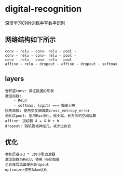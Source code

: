 # digital-recognition
深度学习CNN训练手写数字识别

## 网络结构如下所示
    conv - relu - conv- relu - pool -  
    conv - relu - conv- relu - pool -  
    conv - relu - conv- relu - pool -  
    affine - relu - dropout - affine - dropout - softmax  

## layers
    卷积层conv: 保证数据的形状  
    激活函数:  
        - ReLU  
        - softmax: logits ==> 概率分布  
    损失函数: 使用交叉熵函数cross_entropy_error  
    池化层pool: 使用Max池化。缩小高，长方向的空间运算    
    affine: 加权和 A = X·W + b  
    dropout: 随机删减神经元，减少过拟合  

## 优化
    卷积层基于3 * 3的小型滤波器  
    激活函数为ReLU，使用 He初始值  
    全连接层后面使用Dropout  
    optimizer使用Adam优化  
    


